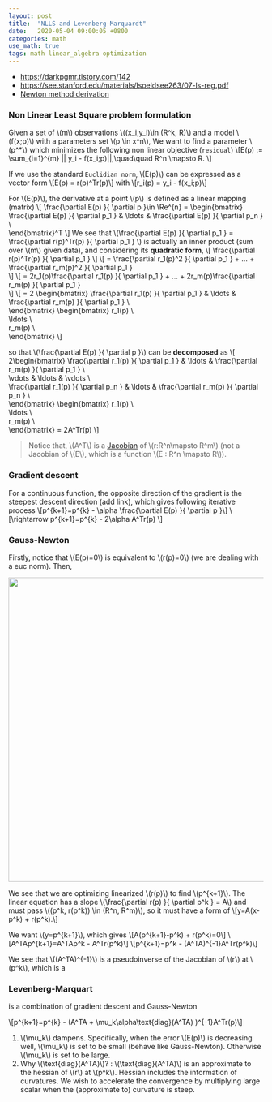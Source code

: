 ```yaml
---
layout: post
title:  "NLLS and Levenberg-Marquardt"
date:   2020-05-04 09:00:05 +0800
categories: math
use_math: true
tags: math linear_algebra optimization
---
```


* <a href="https://darkpgmr.tistory.com/142" target="_blank">https://darkpgmr.tistory.com/142</a>
* <a href="https://see.stanford.edu/materials/lsoeldsee263/07-ls-reg.pdf" target="_blank">https://see.stanford.edu/materials/lsoeldsee263/07-ls-reg.pdf</a>
* <a href="https://en.wikipedia.org/wiki/Newton%27s_method_in_optimization" target="_blank">Newton method derivation</a>

### Non Linear Least Square problem formulation

Given a set of \\(m\\) observations \\((x\_i,y\_i)\in (R^k, R)\\) and a model \\(f(x;p)\\) with a parameters set \\(p \in x^n\\), We want to find a parameter \\(p^*\\) which minimizes the following non linear objective (`residual`)
\\[E(p) := \sum\_\{i=1\}^\{m\} \|\| y\_i - f(x\_i;p)\|\|,\quad\quad R^n \mapsto R. \\]

If we use the standard `Euclidian norm`, \\(E(p)\\) can be expressed as a vector form
\\[E(p) = r(p)^Tr(p)\\]
with 
\\[r\_i(p) = y\_i - f(x\_i;p)\\]

For \\(E(p)\\), the derivative at a point \\(p\\) is defined as a linear mapping (matrix)
\\[
\frac\{\partial E(p) \}\{ \partial p \}\in \Re^\{n\} = 
\begin{bmatrix}
\frac\{\partial E(p) \}\{ \partial p\_1 \}  &   \ldots   &  \frac\{\partial E(p) \}\{ \partial p\_n \} \\\
\end{bmatrix}^T
\\]
We see that \\(\frac\{\partial E(p) \}\{ \partial p\_1 \} = \frac\{\partial r(p)^Tr(p) \}\{ \partial p\_1 \} \\) is actually an inner product (sum over \\(m\\) given data), and considering its __quadratic form__, 
\\[
\frac\{\partial r(p)^Tr(p) \}\{ \partial p\_1 \}
\\]
\\[
= \frac\{\partial r\_1(p)^2 \}\{ \partial p\_1 \} + ... + \frac\{\partial r\_m(p)^2 \}\{ \partial p\_1 \}  
\\]
\\[
= 2r\_1(p)\frac\{\partial r\_1(p) \}\{ \partial p\_1 \} + ... + 2r\_m(p)\frac\{\partial r\_m(p) \}\{ \partial p\_1 \}  
\\]
\\[
= 2 \begin{bmatrix}
\frac\{\partial r\_1(p) \}\{ \partial p\_1 \}  &   \ldots   &  \frac\{\partial r\_m(p) \}\{ \partial p\_1 \} \\\
\end{bmatrix}
\begin{bmatrix}
r\_1(p)   \\\
\ldots  \\\
r\_m(p)  \\\
\end{bmatrix}
\\]

so that \\(\frac\{\partial E(p) \}\{ \partial p \}\\) can be __decomposed__ as
\\[ 2\begin{bmatrix}
\frac\{\partial r\_1(p) \}\{ \partial p\_1 \}  &   \ldots   &  \frac\{\partial r\_m(p) \}\{ \partial p\_1 \} \\\
\vdots  &   \ldots   &  \vdots \\\
\frac\{\partial r\_1(p) \}\{ \partial p\_n \}  &   \ldots   &  \frac\{\partial r\_m(p) \}\{ \partial p\_n \} \\\
\end{bmatrix}
\begin{bmatrix}
r\_1(p)   \\\
\ldots  \\\
r\_m(p)  \\\
\end{bmatrix}
= 2A^Tr(p)
\\] 

> Notice that, \\(A^T\\) is a <a href="{{site.url}}/linear_algebra/2018/05/13/psd-mat-and-hessian.html" target="_blank">Jacobian</a> of \\(r:R^n\mapsto R^m\\) (not a Jacobian of \\(E\\), which is a function \\(E : R^n \mapsto R\\)).

### Gradient descent
For a continuous function, the opposite direction of the gradient is the steepest descent direction (add link), which gives following iterative process
\\[p^\{k+1\}=p^\{k\} - \alpha \frac\{\partial E(p) \}\{ \partial p \}\\\]
\\[\rightarrow p^\{k+1\}=p^\{k\} - 2\alpha A^Tr(p) \\]


### Gauss-Newton

Firstly, notice that \\(E(p)=0\\) is equivalent to \\(r(p)=0\\) (we are dealing with a euc norm). Then,

<img src="{{site.url}}/images/math/newton.jpg" width="600">

We see that we are optimizing linearized \\(r(p)\\) to find \\(p^\{k+1\}\\). The linear equation has a slope \\(\frac\{\partial r(p) \}\{ \partial p^k \} = A\\)  and must pass \\((p^k, r(p^k)) \in (R^n, R^m)\\), so it must have a form of
\\[y=A(x-p^k) + r(p^k).\\]

We want \\(y=p^\{k+1\}\\), which gives
\\[A(p^\{k+1\}-p^k) + r(p^k)=0\\]
\\[A^TAp^\{k+1\}=A^TAp^k - A^Tr(p^k)\\]
\\[p^\{k+1\}=p^k - (A^TA)^\{-1\}A^Tr(p^k)\\]

We see that \\((A^TA)^\{-1\}\\) is a pseudoinverse of the Jacobian of \\(r\\) at \\(p^k\\), which is a

### Levenberg-Marquart
is a combination of gradient descent and Gauss-Newton

\\[p^\{k+1\}=p^\{k\} - (A^TA + \mu\_k\alpha\text\{diag\}(A^TA) )^\{-1\}A^Tr(p)\\]

1. \\(\mu\_k\\) dampens. Specifically, when the error \\(E(p)\\) is decreasing well, \\(\mu\_k\\) is set to be small (behave like Gauss-Newton). Otherwise \\(\mu\_k\\) is set to be large.
2. Why \\(\text\{diag\}(A^TA)\\)? : \\(\text\{diag\}(A^TA)\\) is an approximate to the hessian of \\(r\\) at \\(p^k\\). Hessian includes the information of curvatures. We wish to accelerate the convergence by multiplying large scalar when the (approximate to) curvature is steep.